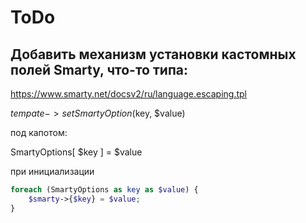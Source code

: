 


# ToDo

## Добавить механизм установки кастомных полей Smarty, что-то типа:

https://www.smarty.net/docsv2/ru/language.escaping.tpl

$tempate->setSmartyOption($key, $value) 

под капотом:

SmartyOptions[ $key ] = $value

при инициализации

```php
foreach (SmartyOptions as key as $value) {
    $smarty->{$key} = $value;
}
```
